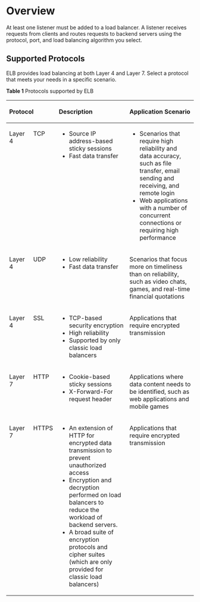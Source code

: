 # Overview<a name="EN-US_TOPIC_0166390462"></a>

At least one listener must be added to a load balancer. A listener receives requests from clients and routes requests to backend servers using the protocol, port, and load balancing algorithm you select.

## Supported Protocols<a name="section189395119572"></a>

ELB provides load balancing at both Layer 4 and Layer 7. Select a protocol that meets your needs in a specific scenario.

**Table  1**  Protocols supported by ELB

<a name="table66244785114429"></a>
<table><thead align="left"><tr id="row36701900114429"><th class="cellrowborder" colspan="2" valign="top" id="mcps1.2.5.1.1"><p id="p4473966141520"><a name="p4473966141520"></a><a name="p4473966141520"></a><strong id="b842352706102621"><a name="b842352706102621"></a><a name="b842352706102621"></a>Protocol</strong></p>
</th>
<th class="cellrowborder" valign="top" id="mcps1.2.5.1.2"><p id="p60499166141520"><a name="p60499166141520"></a><a name="p60499166141520"></a><strong id="b1253116427617"><a name="b1253116427617"></a><a name="b1253116427617"></a>Description</strong></p>
</th>
<th class="cellrowborder" valign="top" id="mcps1.2.5.1.3"><p id="p18652969141520"><a name="p18652969141520"></a><a name="p18652969141520"></a><strong id="b84235270616379"><a name="b84235270616379"></a><a name="b84235270616379"></a>Application Scenario</strong></p>
</th>
</tr>
</thead>
<tbody><tr id="row52657811114429"><td class="cellrowborder" valign="top" width="13%" headers="mcps1.2.5.1.1 "><p id="p8541510141438"><a name="p8541510141438"></a><a name="p8541510141438"></a>Layer 4</p>
</td>
<td class="cellrowborder" valign="top" width="11%" headers="mcps1.2.5.1.1 "><p id="p20330484141012"><a name="p20330484141012"></a><a name="p20330484141012"></a>TCP</p>
</td>
<td class="cellrowborder" valign="top" width="39%" headers="mcps1.2.5.1.2 "><a name="ul39716962141048"></a><a name="ul39716962141048"></a><ul id="ul39716962141048"><li>Source IP address-based sticky sessions</li><li>Fast data transfer</li></ul>
</td>
<td class="cellrowborder" valign="top" width="37%" headers="mcps1.2.5.1.3 "><a name="ul2315607141239"></a><a name="ul2315607141239"></a><ul id="ul2315607141239"><li>Scenarios that require high reliability and data accuracy, such as file transfer, email sending and receiving, and remote login</li><li>Web applications with a number of concurrent connections or requiring high performance</li></ul>
</td>
</tr>
<tr id="row10959143516391"><td class="cellrowborder" valign="top" width="13%" headers="mcps1.2.5.1.1 "><p id="p9959153583918"><a name="p9959153583918"></a><a name="p9959153583918"></a>Layer 4</p>
</td>
<td class="cellrowborder" valign="top" width="11%" headers="mcps1.2.5.1.1 "><p id="p5270937101819"><a name="p5270937101819"></a><a name="p5270937101819"></a>UDP</p>
</td>
<td class="cellrowborder" valign="top" width="39%" headers="mcps1.2.5.1.2 "><a name="ul9365451918"></a><a name="ul9365451918"></a><ul id="ul9365451918"><li>Low reliability</li><li>Fast data transfer</li></ul>
</td>
<td class="cellrowborder" valign="top" width="37%" headers="mcps1.2.5.1.3 "><p id="p154747282312"><a name="p154747282312"></a><a name="p154747282312"></a>Scenarios that focus more on timeliness than on reliability, such as video chats, games, and real-time financial quotations</p>
</td>
</tr>
<tr id="row0310182312312"><td class="cellrowborder" valign="top" width="13%" headers="mcps1.2.5.1.1 "><p id="p1031015238313"><a name="p1031015238313"></a><a name="p1031015238313"></a>Layer 4</p>
</td>
<td class="cellrowborder" valign="top" width="11%" headers="mcps1.2.5.1.1 "><p id="p9310132318310"><a name="p9310132318310"></a><a name="p9310132318310"></a>SSL</p>
</td>
<td class="cellrowborder" valign="top" width="39%" headers="mcps1.2.5.1.2 "><a name="ul19369121019249"></a><a name="ul19369121019249"></a><ul id="ul19369121019249"><li>TCP-based security encryption</li><li>High reliability</li><li>Supported by only classic load balancers</li></ul>
</td>
<td class="cellrowborder" valign="top" width="37%" headers="mcps1.2.5.1.3 "><p id="p1231015231431"><a name="p1231015231431"></a><a name="p1231015231431"></a>Applications that require encrypted transmission</p>
</td>
</tr>
<tr id="row10296890141711"><td class="cellrowborder" valign="top" width="13%" headers="mcps1.2.5.1.1 "><p id="p55450303141740"><a name="p55450303141740"></a><a name="p55450303141740"></a>Layer 7</p>
</td>
<td class="cellrowborder" valign="top" width="11%" headers="mcps1.2.5.1.1 "><p id="p3481406314187"><a name="p3481406314187"></a><a name="p3481406314187"></a>HTTP</p>
</td>
<td class="cellrowborder" valign="top" width="39%" headers="mcps1.2.5.1.2 "><a name="ul21894483141932"></a><a name="ul21894483141932"></a><ul id="ul21894483141932"><li>Cookie-based sticky sessions</li><li>X-Forward-For request header</li></ul>
</td>
<td class="cellrowborder" valign="top" width="37%" headers="mcps1.2.5.1.3 "><p id="p55802598141819"><a name="p55802598141819"></a><a name="p55802598141819"></a>Applications where data content needs to be identified, such as web applications and mobile games</p>
</td>
</tr>
<tr id="row25590944144339"><td class="cellrowborder" valign="top" width="13%" headers="mcps1.2.5.1.1 "><p id="p28991905144339"><a name="p28991905144339"></a><a name="p28991905144339"></a>Layer 7</p>
</td>
<td class="cellrowborder" valign="top" width="11%" headers="mcps1.2.5.1.1 "><p id="p11410140144345"><a name="p11410140144345"></a><a name="p11410140144345"></a>HTTPS</p>
</td>
<td class="cellrowborder" valign="top" width="39%" headers="mcps1.2.5.1.2 "><a name="ul51806117144345"></a><a name="ul51806117144345"></a><ul id="ul51806117144345"><li>An extension of HTTP for encrypted data transmission to prevent unauthorized access</li><li>Encryption and decryption performed on load balancers to reduce the workload of backend servers.</li><li>A broad suite of encryption protocols and cipher suites (which are only provided for classic load balancers)</li></ul>
</td>
<td class="cellrowborder" valign="top" width="37%" headers="mcps1.2.5.1.3 "><p id="p8947194144345"><a name="p8947194144345"></a><a name="p8947194144345"></a>Applications that require encrypted transmission</p>
</td>
</tr>
</tbody>
</table>

